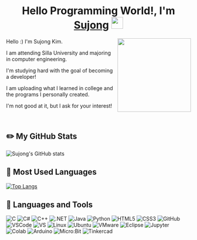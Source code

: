 <h1 align="center">Hello Programming World!, I'm <a href="https://www.blackcater.win/" target="_blank">Sujong</a> <img
src="https://github.com/blackcater/blackcater/raw/main/images/Hi.gif" height="32" /></h1>
<a href="#"><img align="right" src="https://github.com/blackcater/blackcater/raw/main/images/banner.gif" width="200 " height="200" /></a>
<p>Hello :) I'm Sujong Kim.</p> 
<p>I am attending Silla University and majoring in computer engineering.</p>

<p>I'm studying hard with the goal of becoming a developer!</p>

<p>I am uploading what I learned in college and the programs I personally created.</p>

<p>I'm not good at it, but I ask for your interest!</p><br>

## ✏️ My GitHub Stats
![Sujong's GitHub stats](https://github-readme-stats.vercel.app/api?username=rlatnwhd&show_icons=true&theme=default)

## 📝 Most Used Languages
[![Top Langs](https://github-readme-stats.vercel.app/api/top-langs/?username=rlatnwhd&layout=compact&theme=default&langs_count=8)](https://github.com/anuraghazra/github-readme-stats)

## 🔨 Languages and Tools
![C](https://img.shields.io/badge/-C-1F5BFF?style=badge&logo=c)
![C#](https://img.shields.io/badge/-C%23-512BD4?style=flat-square&logo=csharp)
![C++](https://img.shields.io/badge/-C++-00599C?style=flat-square&logo=cplusplus)
![.NET](https://img.shields.io/badge/-.NET-512BD4?style=flat-square&logo=dotnet)
![Java](https://img.shields.io/badge/-Java-E34A86?style=flat-square&logo=java)
![Python](https://img.shields.io/badge/-Python-black?style=flat-square&logo=Python)
![HTML5](https://img.shields.io/badge/-HTML5-E34F26?style=flat-square&logo=html5&logoColor=white)
![CSS3](https://img.shields.io/badge/-CSS3-1572B6?style=flat-square&logo=css3)
![GitHub](https://img.shields.io/badge/-GitHub-181717?style=flat-square&logo=github)<br>
![VSCode](https://img.shields.io/badge/-VSCode-007ACC?style=flat-square&logo=visual-studio-code)
![VS](https://img.shields.io/badge/-Visual%20Studio-purple?style=flat-square&logo=visual-studio)
![Linux](https://img.shields.io/badge/-Linux-white?style=flat-square&logo=Linux)
![Ubuntu](https://img.shields.io/badge/-ubuntu-2E2E2E?style=flat-square&logo=ubuntu)
![VMware](https://img.shields.io/badge/-VMware-FCCF00?style=flat-square&logo=VMware)
![Eclipse](https://img.shields.io/badge/-Eclipse-190257?style=flat-square&logo=eclipse)
![Jupyter](https://img.shields.io/badge/-Jupyter-FDFFBC?style=flat-square&logo=jupyter)<br>
![Colab](https://img.shields.io/badge/-Colab-white?style=flat-square&logo=googlecolab)
![Arduino](https://img.shields.io/badge/-Arduino-00878F?style=flat-square&logo=arduino)
![Micro:Bit](https://img.shields.io/badge/-Micro:Bit-darkgreen?style=flat-square&logo=microbit)
![Tinkercad](https://img.shields.io/badge/-Tinkercad-1477D1?style=flat-square&logo=tinkercad)


